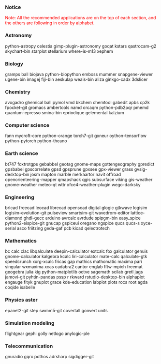 ### Notice
<p style="color:red;">Note: All the recommended applications are on the top of each section, and the others are following in order by alphabet. </p>

### Astronomy
python-astropy	celestia	gimp-plugin-astronomy	goqat	kstars	qastrocam-g2	skychart-bin	starplot	stellarium	where-is-m13	xephem																																																																																							
### Biology	
gramps	ball	biojava	python-biopython	emboss	mummer	snapgene-viewer	ugene-bin	imagej	fiji-bin	aeskulap	weais-bin	aliza	ginkgo-cadx	3dslicer																																																									
### Chemistry
avogadro	 ghemical	ball	pymol	vmd	bkchem	chemtool	gabedit	apbs	cp2k	fpocket-git	gromacs	ambertools	namd	orcaqm	python-pdb2pqr	pmemd	quantum-epresso	smina-bin	epriodique	gelemental	kalzium	

### Computer science	
fann	mycroft-core	python-orange	torch7-git	gxneur	oython-tensorflow	python-pytorch	python-theano

### Earth science
bt747	foxtrotgps	gebabbel	geotag	gnome-maps	gottengeography	gpredict	gpsbabel	gpscorrelate	gpsd	gpsprune	gpxsee	gpx-viewer	grass	gvsig-desktop-bin	josm	mapton marble	merkaartor	navit	offroad 	openorienteering-mapper	qmapshack	qgis	subsurface	viking	gis-weather	gnome-weather	meteo-qt	wttr	xfce4-weather-plugin	wego-darksky	

### Engineering
brlcad	freecad	leocad	librecad	openscad	digital	glogic	gtkwave	logisim	logisim-evolution-git	pulseview	smartsim-git	wavedrom-editor	lattice-diamond 	ghdl-gecc	arduino	avrcalc	avrdude	spipgm-bin	easy_spice	python2-eispice-git	gnucap	gspiceui	oregano	ngspice	qucs	qucs-s	xyce-serial	asco	friitzing	geda-gaf	pcb	kicad	qelectrotech																						

### Mathematics	
bc	calc	clac	libqalculate	deepin-calculator	extcalc	fox	galculator	genuis	gnome-calculator	kalgebra	kcalc	liri-calculator	mate-calc	qalculate-gtk	speedcrunch	xorg-xcalc	fricas	gap	mathics	mathomatic	maxima	pari	 singular	 wxmaxima	xcas	cadabra2	cantor	englab	fftw-mpich	freemat	geogebra	julia	kig	python-matplotlib	octve	sagemath	scilab	gretl	jags	jamovi-git	pyhtin-pandas	pssp	r	rkward	rstudio-desktop-bin	alphaplot	engauge	fityk	gnuplot	grace 	kde-education	labplot	plots	rocs	root	agda	coqide	isabelle	

### Physics	aster	
epanet2-git	step	swmm5-git	covertall	gonvert	units																		

###	Simulation modeling	
flightgear	gephi	golly	netlogo	anylogic-ple																						
###	Telecommunication	
gnuradio	gqrx	pothos	adrsharp	sigdigger-git																																																																																																																																		
																																																																																																																																																																																																																																																																																																																																																																																																																							
																																																																																																																																																																									
																																																																																																																																																																																																																																		
																																																																																																																																																																																																			